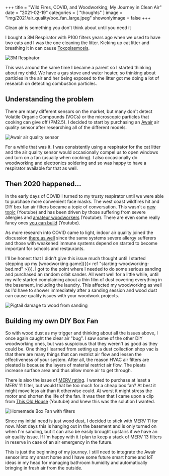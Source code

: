+++
title = "Wild Fires, COVID, and Woodworking; My Journey in Clean Air"
date = "2021-02-19"
categories = [ "thoughts" ]
image = "img/2021/air_quality/box_fan_large.jpeg"
showonlyimage = false
+++

Clean air is something you don't think about until you need it
<!--more-->

I bought a 3M Respirator with P100 filters years ago when we used to have two cats and I was the one cleaning the litter.
Kicking up cat litter and breathing it in can cause [Toxoplasmosis](https://www.cdc.gov/parasites/toxoplasmosis/gen_info/faqs.html).

![3M Respirator](/img/2021/air_quality/respirator.jpeg)

This was around the same time I became a parent so I started thinking about my child. We have a gas stove and water heater, so 
thinking about particles in the air and her being exposed to the litter got me doing a lot of research on detecting combustion 
particles.

## Understanding the problem

There are many different sensors on the market, but many don't detect Volatile Organic Compounds (VOCs) or the microscopic 
particles that cooking can give off (PM2.5).
I decided to start by purchasing an [Awair](https://www.getawair.com/) air quality sensor after researching all of the 
different models. 

![Awair air quality sensor](/img/2021/air_quality/awair.jpeg)

For a while that was it. I was consistently using a respirator for the cat litter and the air quality sensor would occasionally
compel us to open windows and turn on a fan (usually when cooking). I also occasionally do woodworking and electronics soldering
and so was happy to have a respirator available for that as well.

## Then 2020 happened...

In the early days of COVID I turned to my trusty respirator until we were able to purchase more convenient face masks. The west
coast wildfires hit and DIY box fan air filters became a topic of conversation. This wasn't a 
[new topic](https://www.youtube.com/watch?v=kH5APw_SLUU) (Youtube) and has been driven by those suffering from severe allergies and
[amateur woodworkers](https://www.youtube.com/watch?v=fQCEPNFFpy8) (Youtube). There are even some really fancy ones 
[you can build](https://www.youtube.com/watch?v=lL-VGtB1Jl4) (Youtube).

As more research into COVID came to light, indoor air quality joined the discussion 
[there as well](https://www.cdc.gov/disasters/covid-19/wildfire_smoke_covid-19.html) since the same systems severe allergy
sufferers and those with weakened immune systems depend on started to become important for schools and restaurants.

I'll be honest that I didn't give this issue much thought until I started stepping up my 
[woodworking game]({{< ref "starting-woodworking-bed.md" >}}). I got to the point where I needed to do some serious sanding and
purchased an random orbit sander. All went well for a little while, until my wife started complaining about a thin film of dust
covering everything in the basement, including the laundry. This affected my woodworking as well as I'd have to shower immediately
after a sanding session and wood dust can cause quality issues with your woodwork projects.

![Pigtail damage to wood from sanding](/img/2021/air_quality/pigtails.jpeg)

## Building my own DIY Box Fan

So with wood dust as my trigger and thinking about all the issues above, I once again caught the clear air "bug". I saw some of
the other DIY woodworking ones, but was suspicious that they weren't as good as they could be. One thing I learned from setting up
a dust collection shop vac is that there are many things that can restrict air flow and lessen the effectiveness of your system.
After all, the reason HVAC air filters are pleated is because the layers of material restrict air flow. The pleats increase
surface area and thus allow more air to get through.

There is also the issue of [MERV rating](https://www.epa.gov/indoor-air-quality-iaq/what-merv-rating-1). I wanted to purchase at
least a MERV 11 filter, but would that be too much for a cheap box fan? At best it might move less air than it otherwise could. At
worst it might stress the motor and shorten the life of the fan. It was then that I came upon a clip from 
[This Old House](https://www.youtube.com/watch?v=aw7fUMhNov8) (Youtube) and knew this was the solution I wanted.

![Homemade Box Fan with filters](/img/2021/air_quality/box_fan.jpeg)

Since my initial need is just wood dust, I decided to stick with MERV 11 for now. Most days this is hanging out in the basement and
is only turned on when I'm sanding, but it can also be easily brought upstairs if we have an air quality issue. If I'm happy with
it I plan to keep a stack of MERV 13 filters in reserve in case of an air emergency in the future.

This is just the beginning of my journey. I still need to integrate the Awair sensor into my smart home and I have some future 
smart home and IoT ideas in my head for managing bathroom humidity and automatically bringing in fresh air from the outside.
